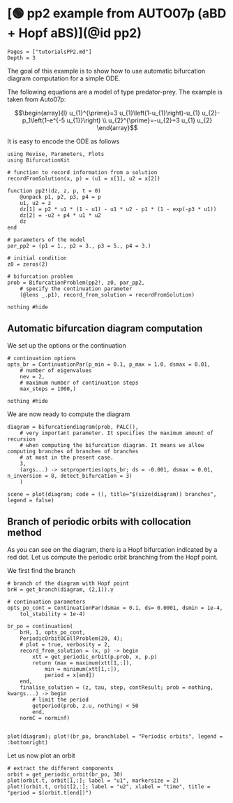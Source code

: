 # [🟢 pp2 example from AUTO07p (aBD + Hopf aBS)](@id pp2)

```@contents
Pages = ["tutorialsPP2.md"]
Depth = 3
```

The goal of this example is to show how to use automatic bifurcation diagram computation for a simple ODE.

The following equations are a model of type predator-prey. The example is taken from Auto07p:

$$\begin{array}{l}
u_{1}^{\prime}=3 u_{1}\left(1-u_{1}\right)-u_{1} u_{2}-p_1\left(1-e^{-5 u_{1}}\right) \\
u_{2}^{\prime}=-u_{2}+3 u_{1} u_{2}
\end{array}$$

It is easy to encode the ODE as follows

```@example TUTPP2
using Revise, Parameters, Plots
using BifurcationKit

# function to record information from a solution
recordFromSolution(x, p) = (u1 = x[1], u2 = x[2])

function pp2!(dz, z, p, t = 0)
	@unpack p1, p2, p3, p4 = p
	u1, u2 = z
	dz[1] = p2 * u1 * (1 - u1) - u1 * u2 - p1 * (1 - exp(-p3 * u1))
	dz[2] =	-u2 + p4 * u1 * u2
	dz
end

# parameters of the model
par_pp2 = (p1 = 1., p2 = 3., p3 = 5., p4 = 3.)

# initial condition
z0 = zeros(2)

# bifurcation problem
prob = BifurcationProblem(pp2!, z0, par_pp2,
	# specify the continuation parameter
	(@lens _.p1), record_from_solution = recordFromSolution)

nothing #hide
```

## Automatic bifurcation diagram computation

We set up the options or the continuation

```@example TUTPP2
# continuation options
opts_br = ContinuationPar(p_min = 0.1, p_max = 1.0, dsmax = 0.01,
	# number of eigenvalues
	nev = 2,
	# maximum number of continuation steps
	max_steps = 1000,)

nothing #hide
```

We are now ready to compute the diagram

```@example TUTPP2
diagram = bifurcationdiagram(prob, PALC(),
	# very important parameter. It specifies the maximum amount of recursion
	# when computing the bifurcation diagram. It means we allow computing branches of branches of branches
	# at most in the present case.
	3,
	(args...) -> setproperties(opts_br; ds = -0.001, dsmax = 0.01, n_inversion = 8, detect_bifurcation = 3)
	)

scene = plot(diagram; code = (), title="$(size(diagram)) branches", legend = false)
```


## Branch of periodic orbits with collocation method

As you can see on the diagram, there is a Hopf bifurcation indicated by a red dot.  Let us compute the periodic orbit branching from the Hopf point.

We first find the branch

```@example TUTPP2
# branch of the diagram with Hopf point
brH = get_branch(diagram, (2,1)).γ

# continuation parameters
opts_po_cont = ContinuationPar(dsmax = 0.1, ds= 0.0001, dsmin = 1e-4,
	tol_stability = 1e-4)

br_po = continuation(
	brH, 1, opts_po_cont,
	PeriodicOrbitOCollProblem(20, 4);
	# plot = true, verbosity = 2,
	record_from_solution = (x, p) -> begin
		xtt = get_periodic_orbit(p.prob, x, p.p)
		return (max = maximum(xtt[1,:]),
			min = minimum(xtt[1,:]),
			period = x[end])
	end,
	finalise_solution = (z, tau, step, contResult; prob = nothing, kwargs...) -> begin
		# limit the period
		getperiod(prob, z.u, nothing) < 50
		end,
	normC = norminf)


plot(diagram); plot!(br_po, branchlabel = "Periodic orbits", legend = :bottomright)
```

Let us now plot an orbit

```@example TUTPP2
# extract the different components
orbit = get_periodic_orbit(br_po, 30)
plot(orbit.t, orbit[1,:]; label = "u1", markersize = 2)
plot!(orbit.t, orbit[2,:]; label = "u2", xlabel = "time", title = "period = $(orbit.t[end])")
```
